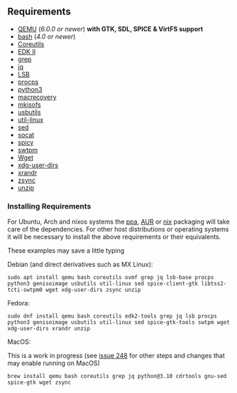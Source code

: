 
## Requirements

* [QEMU](https://www.qemu.org/) (*6.0.0 or newer*) **with GTK, SDL, SPICE & VirtFS support**
* [bash](https://www.gnu.org/software/bash/) (*4.0 or newer*)
* [Coreutils](https://www.gnu.org/software/coreutils/)
* [EDK II](https://github.com/tianocore/edk2)
* [grep](https://www.gnu.org/software/grep/)
* [jq](https://stedolan.github.io/jq/)
* [LSB](https://wiki.linuxfoundation.org/lsb/start)
* [procps](https://gitlab.com/procps-ng/procps)
* [python3](https://www.python.org/)
* [macrecovery](https://github.com/acidanthera/OpenCorePkg/tree/master/Utilities/macrecovery)
* [mkisofs](http://cdrtools.sourceforge.net/private/cdrecord.html)
* [usbutils](https://github.com/gregkh/usbutils)
* [util-linux](https://github.com/karelzak/util-linux)
* [sed](https://www.gnu.org/software/sed/)
* [socat](http://www.dest-unreach.org/socat/)
* [spicy](https://gitlab.freedesktop.org/spice/spice-gtk)
* [swtpm](https://github.com/stefanberger/swtpm)
* [Wget](https://www.gnu.org/software/wget/)
* [xdg-user-dirs](https://www.freedesktop.org/wiki/Software/xdg-user-dirs/)
* [xrandr](https://gitlab.freedesktop.org/xorg/app/xrandr)
* [zsync](http://zsync.moria.org.uk/)
* [unzip](http://www.info-zip.org/UnZip.html)

### Installing Requirements

For Ubuntu, Arch and nixos systems the [ppa](https://launchpad.net/~flexiondotorg/+archive/ubuntu/quickemu), [AUR](https://aur.archlinux.org/packages/quickemu) or [nix](https://github.com/NixOS/nixpkgs/tree/master/pkgs/development/quickemu) packaging will take care of the dependencies. For other host distributions or operating systems it will be
necessary to install the above requirements or their equivalents.

These examples may save a little typing

Debian (and direct derivatives such as MX Linux):

```
sudo apt install qemu bash coreutils ovmf grep jq lsb-base procps python3 genisoimage usbutils util-linux sed spice-client-gtk libtss2-tcti-swtpm0 wget xdg-user-dirs zsync unzip
```

Fedora:

```
sudo dnf install qemu bash coreutils edk2-tools grep jq lsb procps python3 genisoimage usbutils util-linux sed spice-gtk-tools swtpm wget xdg-user-dirs xrandr unzip
```

MacOS:

This is a work in progress (see [issue 248](https://github.com/quickemu-project/quickemu/issues/248) for other steps and changes that may enable running on MacOS)
```
brew install qemu bash coreutils grep jq python@3.10 cdrtools gnu-sed spice-gtk wget zsync
```
